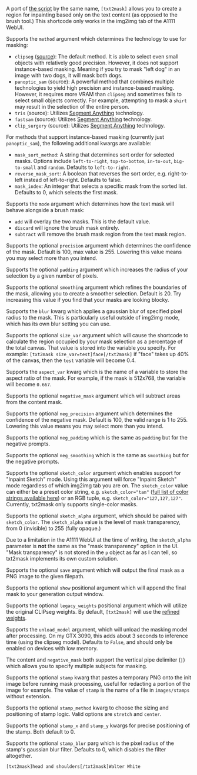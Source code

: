 A port of [the script](https://github.com/ThereforeGames/txt2mask) by the same name, `[txt2mask]` allows you to create a region for inpainting based only on the text content (as opposed to the brush tool.) This shortcode only works in the img2img tab of the A1111 WebUI.

Supports the `method` argument which determines the technology to use for masking:

- `clipseg` ([source](https://github.com/timojl/clipseg)): The default method. It is able to select even small objects with relatively good precision. However, it does not support instance-based masking. Meaning if you try to mask "left dog" in an image with two dogs, it will mask both dogs.
- `panoptic_sam` (source): A powerful method that combines multiple technologies to yield high precision and instance-based masking. However, it requires more VRAM than `clipseg` and sometimes fails to select small objects correctly. For example, attempting to mask a `shirt` may result in the selection of the entire person.
- `tris` (source): Utilizes [Segment Anything](https://segment-anything.com/) technology.
- `fastsam` (source): Utilizes [Segment Anything](https://segment-anything.com/) technology.
- `clip_surgery` (source): Utilizes [Segment Anything](https://segment-anything.com/) technology.

For methods that support instance-based masking (currently just `panoptic_sam`), the following additional kwargs are available:

- `mask_sort_method`: A string that determines sort order for selected masks. Options include `left-to-right`, `top-to-bottom`, `in-to-out`, `big-to-small` and `random`. Defaults to `left-to-right`.
- `reverse_mask_sort`: A boolean that reverses the sort order, e.g. right-to-left instead of left-to-right. Defaults to false.
- `mask_index`: An integer that selects a specific mask from the sorted list. Defaults to 0, which selects the first mask.

Supports the `mode` argument which determines how the text mask will behave alongside a brush mask:
- `add` will overlay the two masks. This is the default value.
- `discard` will ignore the brush mask entirely.
- `subtract` will remove the brush mask region from the text mask region.

Supports the optional `precision` argument which determines the confidence of the mask. Default is 100, max value is 255. Lowering this value means you may select more than you intend.

Supports the optional `padding` argument which increases the radius of your selection by a given number of pixels.

Supports the optional `smoothing` argument which refines the boundaries of the mask, allowing you to create a smoother selection. Default is 20. Try increasing this value if you find that your masks are looking blocky.

Supports the `blur` kwarg which applies a gaussian blur of specified pixel radius to the mask. This is particularly useful outside of img2img mode, which has its own blur setting you can use.

Supports the optional `size_var` argument which will cause the shortcode to calculate the region occupied by your mask selection as a percentage of the total canvas. That value is stored into the variable you specify. For example: `[txt2mask size_var=test]face[/txt2mask]` if "face" takes up 40% of the canvas, then the `test` variable will become 0.4.

Supports the `aspect_var` kwarg which is the name of a variable to store the aspect ratio of the mask. For example, if the mask is 512x768, the variable will become `0.667`.

Supports the optional `negative_mask` argument which will subtract areas from the content mask.

Supports the optional `neg_precision` argument which determines the confidence of the negative mask. Default is 100, the valid range is 1 to 255. Lowering this value means you may select more than you intend.

Supports the optional `neg_padding` which is the same as `padding` but for the negative prompts.

Supports the optional `neg_smoothing` which is the same as `smoothing` but for the negative prompts.

Supports the optional `sketch_color` argument which enables support for "Inpaint Sketch" mode. Using this argument will force "Inpaint Sketch" mode regardless of which img2img tab you are on. The `sketch_color` value can either be a preset color string, e.g. `sketch_color="tan"` ([full list of color strings available here](https://github.com/python-pillow/Pillow/blob/12028c9789c3c6ac15eb147a092bfc463ebbc398/src/PIL/ImageColor.py#L163)) or an RGB tuple, e.g. `sketch_color="127,127,127"`. Currently, txt2mask only supports single-color masks.

Supports the optional `sketch_alpha` argument, which should be paired with `sketch_color`. The `sketch_alpha` value is the level of mask transparency, from 0 (invisible) to 255 (fully opaque.)

Due to a limitation in the A1111 WebUI at the time of writing, the `sketch_alpha` parameter is **not** the same as the "mask transparency" option in the UI. "Mask transparency" is not stored in the `p` object as far as I can tell, so txt2mask implements its own custom solution.

Supports the optional `save` argument which will output the final mask as a PNG image to the given filepath.

Supports the optional `show` positional argument which will append the final mask to your generation output window.

Supports the optional `legacy_weights` positional argument which will utilize the original CLIPseg weights. By default, `[txt2mask]` will use the [refined weights](https://github.com/timojl/clipseg#new-fine-grained-weights).

Supports the `unload_model` argument, which will unload the masking model after processing. On my GTX 3090, this adds about 3 seconds to inference time (using the clipseg model). Defaults to `False`, and should only be enabled on devices with low memory.

The content and `negative_mask` both support the vertical pipe delimiter (`|`) which allows you to specify multiple subjects for masking.

Supports the optional `stamp` kwarg that pastes a temporary PNG onto the init image before running mask processing, useful for redacting a portion of the image for example. The value of `stamp` is the name of a file in `images/stamps` without extension.

Supports the optional `stamp_method` kwarg to choose the sizing and positioning of stamp logic. Valid options are `stretch` and `center`.

Supports the optional `stamp_x` and `stamp_y` kwargs for precise positioning of the stamp. Both default to 0.

Supports the optional `stamp_blur` parg which is the pixel radius of the stamp's gaussian blur filter. Defaults to 0, which disables the filter altogether.

```
[txt2mask]head and shoulders[/txt2mask]Walter White
```